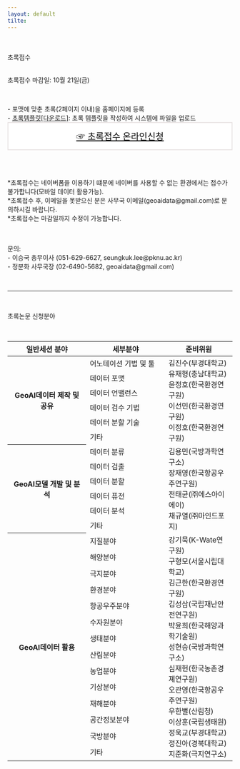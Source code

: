 ```yaml
---
layout: default
tilte:
---
```


<style>
  .customTable1 tr th {
    width: 30%;
  }

  .customTable2 tr td:nth-child(1) {
    width: 30%
  }
  .customTable2 tr td:nth-child(2) {
    width: 35%
  }
  .customTable2 tr td:nth-child(3) {
    width: 35%
  }

.button {
    display: block;
    background-color: white;
    border: 1px solid;
    border-width: 2px;
    border-color: #eae5e5;
    color: black;
    text-align: center;
    padding: 15px 20px;
    font-family: 'Noto Sans','맑은 고딕','Malgun Gothic',Arial,Helvetica,sans-serif,Lucida,'Grande','Microsoft YaHei','Hiragino Sans GB', 'SimSun', 'Meiryo';
    font-size: 20px;
}

</style>

<br>
<br>
<div class="gayheader">
  <span>초록접수</span>
  <div></div>
</div>

<br>

<p>
초록접수 마감일: 10월 21일(금)
</p>

<br>

<p>
- 포맷에 맞춘 초록(2페이지 이내)을 홈페이지에 등록<br>
- <a href="../file/abstract_template.docx" download>초록템플릿[다운로드]</a>: 초록 템플릿을 작성하여 시스템에 파일을 업로드<br>
<a href="https://naver.me/Gd6q1tKy" target="_blank" class="button">☞ 초록접수 온라인신청</a>
</p>
<br>
<p class="h6">
<br>
*초록접수는 네이버폼을 이용하기 떄문에 네이버를 사용할 수 없는 환경에서는 접수가 불가합니다(모바일 데이터 활용가능).<br>
*초록접수 후, 이메일을 못받으신 분은 사무국 이메일(geoaidata@gmail.com)로 문의하시길 바랍니다.<br>
*초록접수는 마감일까지 수정이 가능합니다.<br>
</p>

<!-- <p>
<br>
<a href="https://www.google.com" class="button">☞ 특별세션 초록접수 템플릿(*.xls)</a>
</p>

<p class="h6">
<br>
*특별세션 초록접수는 아래 엑셀파일을 다운로드 받아 정보를 입력한 후, 사무국 이메일(geoaidata@gmail.com)로 송부.<br>
<p> -->

<p class="h6">
<br>
<br>
문의:<br>
- 이승국 총무이사 (051-629-6627, seungkuk.lee@pknu.ac.kr)<br>
- 정분화 사무국장 (02-6490-5682, geoaidata@gmail.com)<br>
</p>

<br>
<hr>
<br>

<p class="h4">
초록논문 신청분야
</p>
<br>

<table>
  <thead>
    <tr>
      <th style="width: 35%;">일반세션 분야</th>
      <th style="width: 35%;">세부분야</th>
      <th>준비위원</th>
    </tr>
  </thead>
  <tbody>
    <tr>
      <th rowspan=6>GeoAI데이터 제작 및 공유</th>
      <td>어노테이션 기법 및 툴</td>
      <td rowspan=6>
      김진수(부경대학교)<br>
      유재형(충남대학교)<br>
      윤정호(한국환경연구원)<br>
      이선민(한국환경연구원)<br>
      이정호(한국환경연구원)
      </td>
    </tr>
    <tr>
      <td>데이터 포맷</td>
    </tr>
    <tr>
      <td>데이터 언밸런스</td>
    </tr>
    <tr>
      <td>데이터 검수 기법</td>
    </tr>
    <tr>
      <td>데이터 분할 기술</td>
    </tr>
    <tr>
      <td>기타</td>
    </tr>
    <tr>
      <th rowspan=6>GeoAI모델 개발 및 분석</th>
      <td>데이터 분류</td>
      <td rowspan=6>
      김용민(국방과학연구소)<br>
      장재영(한국항공우주연구원)<br>
      전태균(㈜에스아이에이)<br>
      채규열(㈜마인드포지)
      </td>
    </tr>
    <tr>
      <td>데이터 검출</td>
    </tr>
    <tr>
      <td>데이터 분할</td>
    </tr>
    <tr>
      <td>데이터 퓨전</td>
    </tr>
    <tr>
      <td>데이터 분석</td>
    </tr>
    <tr>
      <td>기타</td>
    </tr>
    <tr>
      <th rowspan=14>GeoAI데이터 활용</th>
      <td>지질분야</td>
      <td rowspan=14>
      강기묵(K-Wate연구원)<br>
      구형모(서울시립대학교)<br>
      김근한(한국환경연구원)<br>
      김성삼(국립재난안전연구원)<br>
      박윤희(한국해양과학기술원)<br>
      성현승(국방과학연구소)<br>
      심재헌(한국농촌경졔연구원)<br>
      오관영(한국항공우주연구원)<br>
      우한별(산림청)<br>
      이상훈(국립생태원)<br>
      정욱교(부경대학교)<br>
      정진아(경북대학교)<br>
      지준화(극지연구소)<br>
      </td>
    </tr>
    <tr>
      <td>해양분야</td>
    </tr>
    <tr>
      <td>극지분야</td>
    </tr>
    <tr>
      <td>환경분야</td>
    </tr>
    <tr>
      <td>항공우주분야</td>
    </tr>
    <tr>
      <td>수자원분야</td>
    </tr>
    <tr>
      <td>생태분야</td>
    </tr>
    <tr>
      <td>산림분야</td>
    </tr>
    <tr>
      <td>농업분야</td>
    </tr>
    <tr>
      <td>기상분야</td>
    </tr>
    <tr>
      <td>재해분야</td>
    </tr>
    <tr>
      <td>공간정보분야</td>
    </tr>
    <tr>
      <td>국방분야</td>
    </tr>
    <tr>
      <td>기타</td>
    </tr>
    
    
  </tbody>
</table>